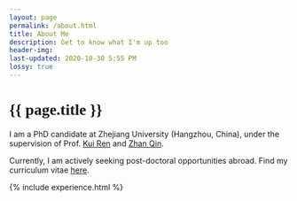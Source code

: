 ```yaml
---
layout: page
permalink: /about.html
title: About Me
description: Get to know what I'm up too
header-img: 
last-updated: 2020-10-30 5:55 PM
lossy: true
---
```


<h1 class="mx-auto" style="font-family:Courgette;">{{ page.title }}</h1>

I am a PhD candidate at Zhejiang University (Hangzhou, China), under the supervision of Prof. <a href="https://scholar.google.com/citations?user=uuQA_rcAAAAJ">Kui Ren</a> and <a href="https://scholar.google.com/citations?user=5fa4lOQAAAAJ&amp;hl=en">Zhan Qin</a>.

Currently, I am actively seeking post-doctoral opportunities abroad. Find my curriculum vitae <a href='./assets/pdf/vitae.pdf' class="highlighted">here</a>.

{% include experience.html %}

<!-- 
*This is an example of code*
```js
<script>
    $(document).ready(function() {
        $(".toast").toast('show');
    });
</script>
``` -->
